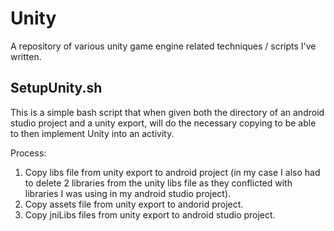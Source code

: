 # Unity
A repository of various unity game engine related techniques / scripts I've written.

## SetupUnity.sh

This is a simple bash script that when given both the directory of an android studio project and a unity export, will do the necessary copying to be able to then implement Unity into an activity.

Process:
1) Copy libs file from unity export to android project (in my case I also had to delete 2 libraries from the unity libs file as they conflicted with libraries I was using in my android studio project).
2) Copy assets file from unity export to andorid project.
3) Copy jniLibs files from unity export to android studio project.
